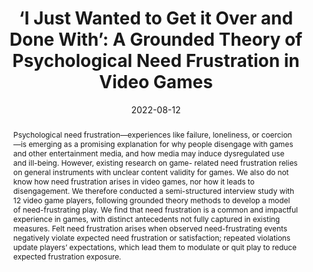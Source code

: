 ---
title: "‘I Just Wanted to Get it Over and Done With’: A Grounded Theory of Psychological Need Frustration in Video Games"
date: 2022-08-12
publishDate: 2022-08-12
authors: ["**Nick Ballou**", "Sebastian Deterding"]
publication_types: ["3"]
abstract: "Psychological need frustration—experiences like failure, loneliness, or coercion—is emerging as a promising explanation for why people disengage with games and other entertainment media, and how media may induce dysregulated use and ill-being. However, existing research on game- related need frustration relies on general instruments with unclear content validity for games. We also do not know how need frustration arises in video games, nor how it leads to disengagement. We therefore conducted a semi-structured interview study with 12 video game players, following grounded theory methods to develop a model of need-frustrating play. We find that need frustration is a common and impactful experience in games, with distinct antecedents not fully captured in existing measures. Felt need frustration arises when observed need-frustrating events negatively violate expected need frustration or satisfaction; repeated violations update players’ expectations, which lead them to modulate or quit play to reduce expected frustration exposure."
featured: true
publication: "*Preprint*"
links:

  - icon_pack: fas
    icon: scroll
    name: Preprint
    url: 'https://doi.org/10.31234/osf.io/zehgr'
  - icon_pack: ai
    icon: osf
    name: OSF data
    url: 'https://osf.io/mwpqc/'

---